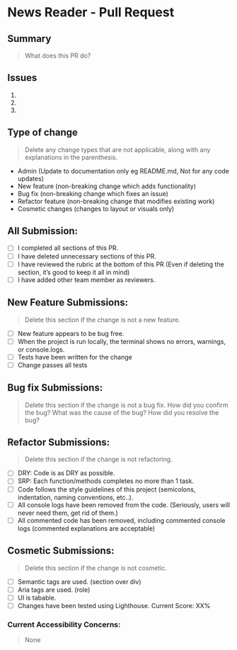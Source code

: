 # News Reader - Pull Request

## Summary
>What does this PR do?

## Issues
1.
2.
3.

## Type of change
> Delete any change types that are not applicable, along with any explanations in the parenthesis.
- Admin (Update to documentation only eg README.md, Not for any code updates)
- New feature (non-breaking change which adds functionality)
- Bug fix (non-breaking change which fixes an issue)
- Refactor feature (non-breaking change that modifies existing work)
- Cosmetic changes (changes to layout or visuals only)

## All Submission:
- [ ] I completed all sections of this PR.
- [ ] I have deleted unnecessary sections of this PR.
- [ ] I have reviewed the rubric at the bottom of this PR (Even if deleting the section, it’s good to keep it all in mind)
- [ ] I have added other team member as reviewers.

## New Feature Submissions:
> Delete this section if the change is not a new feature.
- [ ] New feature appears to be bug free.
- [ ] When the project is run locally, the terminal shows no errors, warnings, or console.logs.
- [ ] Tests have been written for the change
- [ ] Change passes all tests

## Bug fix Submissions:
> Delete this section if the change is not a bug fix.
How did you confirm the bug?
What was the cause of the bug?
How did you resolve the bug?

## Refactor Submissions:
> Delete this section if the change is not refactoring.
- [ ] DRY: Code is as DRY as possible.
- [ ] SRP: Each function/methods completes no more than 1 task.
- [ ] Code follows the style guidelines of this project (semicolons, indentation, naming conventions, etc..).
- [ ] All console logs have been removed from the code. (Seriously, users will never need them, get rid of them.)
- [ ] All commented code has been removed, including commented console logs (commented explanations are acceptable)

## Cosmetic Submissions:
> Delete this section if the change is not cosmetic.
- [ ] Semantic tags are used. (section over div)
- [ ] Aria tags are used. (role)
- [ ] UI is tabable.
- [ ] Changes have been tested using Lighthouse.
Current Score: XX%

### Current Accessibility Concerns:
> None

